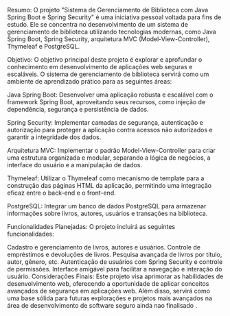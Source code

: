 Resumo:
O projeto "Sistema de Gerenciamento de Biblioteca com Java Spring Boot e Spring Security" é uma iniciativa pessoal voltada para fins de estudo. Ele se concentra no desenvolvimento de um sistema de gerenciamento de biblioteca utilizando tecnologias modernas, como Java Spring Boot, Spring Security, arquitetura MVC (Model-View-Controller), Thymeleaf e PostgreSQL.

Objetivo:
O objetivo principal deste projeto é explorar e aprofundar o conhecimento em desenvolvimento de aplicações web seguras e escaláveis. O sistema de gerenciamento de biblioteca servirá como um ambiente de aprendizado prático para as seguintes áreas:

Java Spring Boot: Desenvolver uma aplicação robusta e escalável com o framework Spring Boot, aproveitando seus recursos, como injeção de dependência, segurança e persistência de dados.

Spring Security: Implementar camadas de segurança, autenticação e autorização para proteger a aplicação contra acessos não autorizados e garantir a integridade dos dados.

Arquitetura MVC: Implementar o padrão Model-View-Controller para criar uma estrutura organizada e modular, separando a lógica de negócios, a interface do usuário e a manipulação de dados.

Thymeleaf: Utilizar o Thymeleaf como mecanismo de template para a construção das páginas HTML da aplicação, permitindo uma integração eficaz entre o back-end e o front-end.

PostgreSQL: Integrar um banco de dados PostgreSQL para armazenar informações sobre livros, autores, usuários e transações na biblioteca.

Funcionalidades Planejadas:
O projeto incluirá as seguintes funcionalidades:

Cadastro e gerenciamento de livros, autores e usuários.
Controle de empréstimos e devoluções de livros.
Pesquisa avançada de livros por título, autor, gênero, etc.
Autenticação de usuários com Spring Security e controle de permissões.
Interface amigável para facilitar a navegação e interação do usuário.
Considerações Finais:
Este projeto visa aprimorar as habilidades de desenvolvimento web, oferecendo a oportunidade de aplicar conceitos avançados de segurança em aplicações web. Além disso, servirá como uma base sólida para futuras explorações e projetos mais avançados na área de desenvolvimento de software seguro ainda nao  finalisado . 
